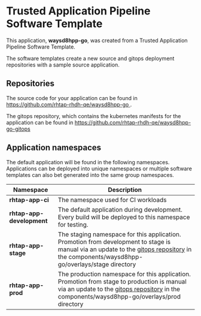 # Trusted Application Pipeline Software Template

This application, **waysd8hpp-go**, was created from a Trusted Application Pipeline Software Template.

The software templates create a new source and gitops deployment repositories with a sample source application. 

## Repositories

The source code for your application can be found in [https://github.com/rhtap-rhdh-qe/waysd8hpp-go ](https://github.com/rhtap-rhdh-qe/waysd8hpp-go ).
 
The gitops repository, which contains the kubernetes manifests for the application can be found in 
[https://github.com/rhtap-rhdh-qe/waysd8hpp-go-gitops ](https://github.com/rhtap-rhdh-qe/waysd8hpp-go-gitops ) 

## Application namespaces 

The default application will be found in the following namespaces. Applications can be deployed into unique namespaces or multiple software templates can also bet generated into the same group namespaces.  

|  Namespace   |  Description   |  
| -------- | -------- |
| **rhtap-app-ci** | The namespace used for CI workloads |
| **rhtap-app-development** | The default application during development. Every build will be deployed to this namespace for testing. |
| **rhtap-app-stage** | The staging namespace for this application. Promotion from development to stage is manual via an update to the [gitops repository](https://github.com/rhtap-rhdh-qe/waysd8hpp-go-gitops ) in the components/waysd8hpp-go/overlays/stage directory |
| **rhtap-app-prod** | The production namespace for this application. Promotion from stage to production is manual via an update to the [gitops repository](https://github.com/rhtap-rhdh-qe/waysd8hpp-go-gitops ) in the components/waysd8hpp-go/overlays/prod directory |